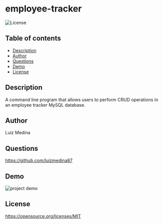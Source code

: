# employee-tracker
![License](https://img.shields.io/badge/License-MIT-blue.svg)

## Table of contents
* [Description](#description)
* [Author](#author)
* [Questions](#questions)
* [Demo](#demo)
* [License](#license)

## Description
A command line program that allows users to perform CRUD operations in an employee tracker MySQL database.

## Author
Luiz Medina

## Questions
https://github.com/luizmedina87

## Demo
![project demo](https://github.com/luizmedina87/employee-tracker/blob/main/assets/demo.gif)

## License
https://opensource.org/licenses/MIT